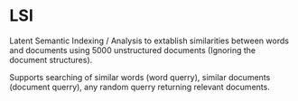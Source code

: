 # LSI

Latent Semantic Indexing / Analysis to extablish similarities between words and documents using 5000 unstructured documents (Ignoring the document structures).

Supports searching of similar words (word querry), similar documents (document querry), any random querry returning relevant documents.
